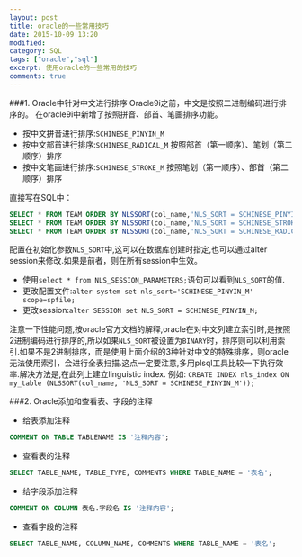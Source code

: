 ```yaml
---
layout: post
title: oracle的一些常用技巧			
date: 2015-10-09 13:20
modified: 				
category: SQL
tags: ["oracle","sql"]
excerpt: 使用oracle的一些常用的技巧
comments: true
---
```



###1. Oracle中针对中文进行排序
Oracle9i之前，中文是按照二进制编码进行排序的。 在oracle9i中新增了按照拼音、部首、笔画排序功能。

* 按中文拼音进行排序:`SCHINESE_PINYIN_M`
* 按中文部首进行排序:`SCHINESE_RADICAL_M` 按照部首（第一顺序）、笔划（第二顺序）排序
* 按中文笔画进行排序:`SCHINESE_STROKE_M` 按照笔划（第一顺序）、部首（第二顺序）排序

直接写在SQL中：

~~~sql
SELECT * FROM TEAM ORDER BY NLSSORT(col_name,'NLS_SORT = SCHINESE_PINYIN_M');
SELECT * FROM TEAM ORDER BY NLSSORT(col_name,'NLS_SORT = SCHINESE_STROKE_M');
SELECT * FROM TEAM ORDER BY NLSSORT(col_name,'NLS_SORT = SCHINESE_RADICAL_M');
~~~

配置在初始化参数`NLS_SORT`中,这可以在数据库创建时指定,也可以通过alter session来修改.如果是前者，则在所有session中生效。

* 使用`select * from NLS_SESSION_PARAMETERS;`语句可以看到`NLS_SORT`的值.
* 更改配置文件:`alter system set nls_sort='SCHINESE_PINYIN_M' scope=spfile;`
* 更改session:`alter SESSION set NLS_SORT = SCHINESE_PINYIN_M;`

注意一下性能问题,按oracle官方文档的解释,oracle在对中文列建立索引时,是按照2进制编码进行排序的,所以如果`NLS_SORT`被设置为`BINARY`时，排序则可以利用索引.如果不是2进制排序，而是使用上面介绍的3种针对中文的特殊排序，则oracle无法使用索引，会进行全表扫描.这点一定要注意,多用plsql工具比较一下执行效率.解决方法是,在此列上建立linguistic index.
例如:
`CREATE INDEX nls_index ON my_table (NLSSORT(col_name, 'NLS_SORT = SCHINESE_PINYIN_M'));`

###2. Oracle添加和查看表、字段的注释

* 给表添加注释

~~~sql
COMMENT ON TABLE TABLENAME IS '注释内容';
~~~

* 查看表的注释

~~~sql
SELECT TABLE_NAME, TABLE_TYPE, COMMENTS WHERE TABLE_NAME = '表名';
~~~

* 给字段添加注释

~~~sql
COMMENT ON COLUMN 表名.字段名 IS '注释内容';
~~~

* 查看字段的注释

~~~sql
SELECT TABLE_NAME, COLUMN_NAME, COMMENTS WHERE TABLE_NAME = '表名';
~~~




